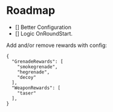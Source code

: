 # Roadmap
- [] Better Configuration
- [] Logic OnRoundStart. 

Add and/or remove rewards with config: 

```
{
  "GrenadeRewards": [
    "smokegrenade",
    "hegrenade",
    "decoy"
  ],
  "WeaponRewards": [
    "taser"
  ],
}
```
